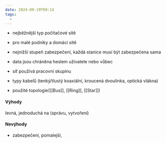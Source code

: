 ```yaml
---
date: 2024-09-19T09:14
tags:
  - 
---
```

- nejběžnější typ počítačové sítě 
- pro malé podniky a domácí sítě
- nejnižší stupeň zabezpečení, každá stanice musí být zabezpečena sama 
- data jsou chráněna heslem uživatele nebo vůbec
- síť používá pracovní skupinu
  
- typy kabelů (tenký/tlustý koaxiální, kroucená dvoulinka, optická vlákna)
- použité topologie([[Bus]], [[Ring]], [[Star]])
#### Výhody
 levná, jednoduchá na (správu, vytvoření)
#### Nevýhody
- zabezpečení, pomalejší, 

